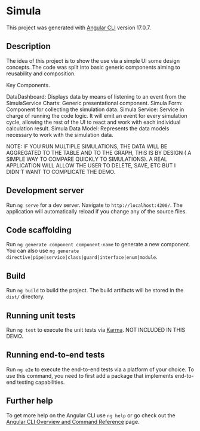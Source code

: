 # Simula

This project was generated with [Angular CLI](https://github.com/angular/angular-cli) version 17.0.7.

## Description
The idea of this project is to show the  use via a simple UI some design concepts. The code was split into basic generic components aiming to reusability and composition.

Key Components.

DataDashboard: Displays data by means of listening to an event from the SimulaService
Charts: Generic presentational component.
Simula Form: Component for collecting the simulation data.
Simula Service: Service in charge of running the code logic. It will emit an event for every simulation cycle, allowing the rest of the UI to react and work with each individual calculation result.
Simula Data Model: Represents the data models necessary to work with the simulation data.

NOTE: 
  IF YOU RUN MULTIPLE SIMULATIONS, THE DATA WILL BE AGGREGATED TO THE TABLE AND TO THE GRAPH, THIS IS BY DESIGN ( A SIMPLE WAY TO COMPARE QUICKLY TO SIMULATIONS).
  A REAL APPLICATION WILL ALLOW THE USER TO DELETE, SAVE, ETC BUT I DIDN'T WANT TO COMPLICATE THE DEMO. 

## Development server

Run `ng serve` for a dev server. Navigate to `http://localhost:4200/`. The application will automatically reload if you change any of the source files.

## Code scaffolding

Run `ng generate component component-name` to generate a new component. You can also use `ng generate directive|pipe|service|class|guard|interface|enum|module`.

## Build

Run `ng build` to build the project. The build artifacts will be stored in the `dist/` directory.

## Running unit tests

Run `ng test` to execute the unit tests via [Karma](https://karma-runner.github.io).  NOT INCLUDED IN THIS DEMO.

## Running end-to-end tests

Run `ng e2e` to execute the end-to-end tests via a platform of your choice. To use this command, you need to first add a package that implements end-to-end testing capabilities.

## Further help

To get more help on the Angular CLI use `ng help` or go check out the [Angular CLI Overview and Command Reference](https://angular.io/cli) page.
